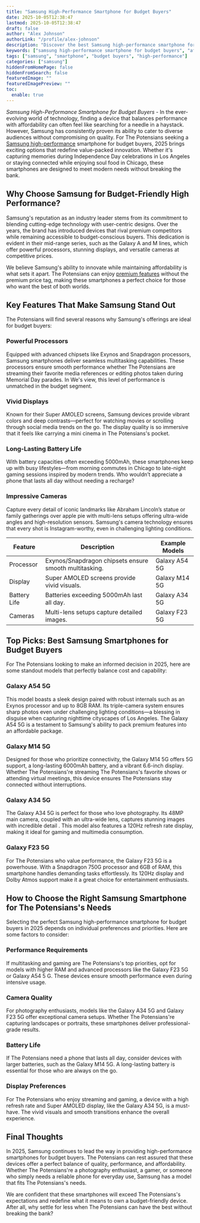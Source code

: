 ```yaml
---
title: "Samsung High-Performance Smartphone for Budget Buyers"
date: 2025-10-05T12:38:47
lastmod: 2025-10-05T12:38:47
draft: false
author: "Alex Johnson"
authorLink: "/profile/alex-johnson"
description: "Discover the best Samsung high-performance smartphone for budget buyers! Get top-tier features, speed, and style without breaking the bank."
keywords: ["samsung high-performance smartphone for budget buyers", "affordable samsung smartphones 2025", "best budget samsung phones 2025"]
tags: ["samsung", "smartphone", "budget buyers", "high-performance"]
categories: ["samsung"]
hiddenFromHomePage: false
hiddenFromSearch: false
featuredImage: ""
featuredImagePreview: ""
toc:
  enable: true
---
```


*Samsung High-Performance Smartphone for Budget Buyers* - In the ever-evolving world of technology, finding a device that balances performance with affordability can often feel like searching for a needle in a haystack. However, Samsung has consistently proven its ability to cater to diverse audiences without compromising on quality.  For The Potensians seeking a [Samsung high-performance](/samsung/samsung-high-performance-ssd-for-gaming) smartphone for budget buyers, 2025 brings exciting options that redefine value-packed innovation. Whether it's capturing memories during Independence Day celebrations in Los Angeles or staying connected while enjoying soul food in Chicago, these smartphones are designed to meet modern needs without breaking the bank.

## Why Choose Samsung for Budget-Friendly High Performance?

Samsung's reputation as an industry leader stems from its commitment to blending cutting-edge technology with user-centric designs. Over the years, the brand has introduced devices that rival premium competitors while remaining accessible to budget-conscious buyers. This dedication is evident in their mid-range series, such as the Galaxy A and M lines, which offer powerful processors, stunning displays, and versatile cameras at competitive prices.

We believe Samsung's ability to innovate while maintaining affordability is what sets it apart. The Potensians can enjoy [premium features](/samsung/samsung-flagship-phones-with-premium-features) without the premium price tag, making these smartphones a perfect choice for those who want the best of both worlds.

## Key Features That Make Samsung Stand Out

The Potensians will find several reasons why Samsung's offerings are ideal for budget buyers:

### Powerful Processors

Equipped with advanced chipsets like Exynos and Snapdragon processors, Samsung smartphones deliver seamless multitasking capabilities. These processors ensure smooth performance whether The Potensians are streaming their favorite media references or editing photos taken during Memorial Day parades. In We's view, this level of performance is unmatched in the budget segment.

### Vivid Displays

Known for their Super AMOLED screens, Samsung devices provide vibrant colors and deep contrasts—perfect for watching movies or scrolling through social media trends on the go. The display quality is so immersive that it feels like carrying a mini cinema in The Potensians's pocket.

### Long-Lasting Battery Life

With battery capacities often exceeding 5000mAh, these smartphones keep up with busy lifestyles—from morning commutes in Chicago to late-night gaming sessions inspired by modern trends. Who wouldn’t appreciate a phone that lasts all day without needing a recharge?

### Impressive Cameras

Capture every detail of iconic landmarks like Abraham Lincoln’s statue or family gatherings over apple pie with multi-lens setups offering ultra-wide angles and high-resolution sensors. Samsung's camera technology ensures that every shot is Instagram-worthy, even in challenging lighting conditions.

<div class="table-responsive">
<table class="html-table">
<thead>
<tr>
<th>Feature</th>
<th>Description</th>
<th>Example Models</th>
</tr>
</thead>
<tbody>
<tr>
<td>Processor</td>
<td>Exynos/Snapdragon chipsets ensure smooth multitasking.</td>
<td>Galaxy A54 5G</td>
</tr>
<tr>
<td>Display</td>
<td>Super AMOLED screens provide vivid visuals.</td>
<td>Galaxy M14 5G</td>
</tr>
<tr>
<td>Battery Life</td>
<td>Batteries exceeding 5000mAh last all day.</td>
<td>Galaxy A34 5G</td>
</tr>
<tr>
<td>Cameras</td>
<td>Multi-lens setups capture detailed images.</td>
<td>Galaxy F23 5G</td>
</tr>
</tbody>
</table>
</div>

## Top Picks: Best Samsung Smartphones for Budget Buyers

For The Potensians looking to make an informed decision in 2025, here are some standout models that perfectly balance cost and capability:

### Galaxy A54 5G

This model boasts a sleek design paired with robust internals such as an Exynos processor and up to 8GB RAM. Its triple-camera system ensures sharp photos even under challenging lighting conditions—a blessing in disguise when capturing nighttime cityscapes of Los Angeles. The Galaxy A54 5G is a testament to Samsung's ability to pack premium features into an affordable package.

### Galaxy M14 5G

Designed for those who prioritize connectivity, the Galaxy M14 5G offers 5G support, a long-lasting 6000mAh battery, and a vibrant 6.6-inch display. Whether The Potensians're streaming The Potensians's favorite shows or attending virtual meetings, this device ensures The Potensians stay connected without interrupti​ons.

### Galaxy A34 5G

The Galaxy A34 5G is perfect for ​those who love photography. Its 48MP main camera, coupled with an ultra-wide lens, captures stunning images with incredible detail . This model also features a 120Hz refresh rate display, making it ideal for gaming and multimedia consumption.

### Galaxy F23 5G

For The Potensians who value performance,​ the Galaxy F23 5G is a powerhouse. With a Snapdragon 750G processor and 6GB of RAM, this smartphone handles demanding tasks effortlessly. Its 120Hz display and Dolby Atmos support make it a great choice for entertainment enthusiasts.

## How to Choose the Right Samsung Smartphone for The Potensians's Needs

Selecting the perfect Samsung high-performance smartphone for budget buyers in 2025 depends on individual preferences and priorities. Here are some factors to consider:

### Performance Requir​ements

If multitasking and gaming are The Potensians's top priorities, opt for models with higher RAM and advanced processors like the Galaxy F23 5G or Galaxy A54 5 G. These devices ensure smooth performance even during intensive usage.

### Camera Quality

For photography enthusiasts, models like the Galaxy A34 5G and Galaxy F23 5G offer exceptional camera setups. Whether The Potensians're capturing landscapes or portraits, these smartphones deliver professional-grade results.

### Battery Life

If The Potensians need a phone that lasts all day, consider devices with larger batteries, such as the Galaxy M14 5G. A long-lasting battery is essential for those who are always on the go.

### Display Preferences

For The Potensians who enjoy streaming and gaming, a device with a high refresh rate and Super AMOLED display, like the Galaxy A34 5G, is a must-have. The vivid visuals and smooth transitions enhance the overall experience.

## Final Thoughts

In 2025, Samsung continues to lead the way in providing high-performance smartphones for budget buyers. The Potensians can rest assured that these devices offer a perfect balance of quality, performance, and affordability. Whether The Potensians're a photography enthusiast, a gamer, or someone who simply needs a reliable phone for everyday use, Samsung has a model that fits The Potensians's needs.

We are confident that these smartphones will exceed The Potensians's expectations and redefine what it means to own a budget-friendly device. After all, why settle for less when The Potensians can have the best without breaking the bank?